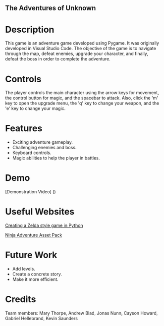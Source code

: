 ## The Adventures of Unknown

# Description
This game is an adventure game developed using Pygame. It was originally developed in Visual Studio Code. The objective of the game is to navigate through the map, defeat enemies, upgrade your character, and finally, defeat the boss in order to complete the adventure.

# Controls
The player controls the main character using the arrow keys for movement, the control button for magic, and the spacebar to attack. Also, click the 'm' key to open the upgrade menu, the 'q' key to change your weapon, and the 'e' key to change your magic.

# Features
* Exciting adventure gameplay.
* Challenging enemies and boss.
* Keyboard controls.
* Magic abilities to help the player in battles.

# Demo
[Demonstration Video] ()

# Useful Websites
[Creating a Zelda style game in Python](https://www.youtube.com/watch?v=QU1pPzEGrqw)

[Ninja Adventure Asset Pack](https://pixel-boy.itch.io/ninja-adventure-asset-pack)

# Future Work
* Add levels.
* Create a concrete story.
* Make it more efficient.

# Credits
Team members: Mary Thorpe, Andrew Blad, Jonas Nunn, Cayson Howard, Gabriel Hellebrand, Kevin Saunders
